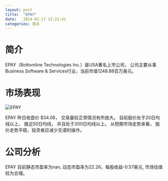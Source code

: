 ```yaml
---
layout: post
title:  "EPAY"
date:   2014-02-17 12:21:41
categories: 观点
---
```


# 简介
EPAY（Bottomline Technologies Inc.）是USA著名上市公司，
公司主要从事Business Software & Services行业，当前市值1248.88百万美元。

# 市场表现

![EPAY](http://finviz.com/chart.ashx?t=EPAY&ty=c&ta=1&p=d&s=l)

EPAY 昨日收盘价 $34.06，
交易量较正常情况有所放大。
目前股价处于20日均线以上，
接近50日均线，
并且处于200日均线以上。
从短期市场走势来看，
股价走势平稳，投资者应减少无谓的操作。

# 公司分析
EPAY 目前静态市盈率为nan, 动态市盈率为22.26，每股收益-0.57美元,
市场估值较为合理。
